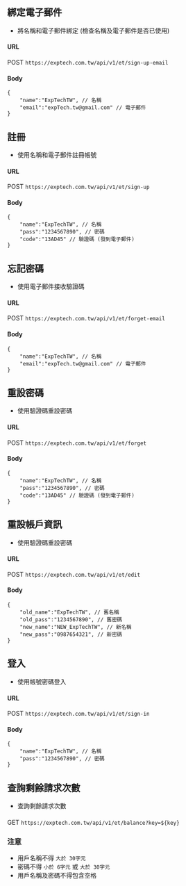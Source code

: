 ## 綁定電子郵件
- 將名稱和電子郵件綁定 (檢查名稱及電子郵件是否已使用)
#### URL
POST `https://exptech.com.tw/api/v1/et/sign-up-email`
#### Body
```json5
{
    "name":"ExpTechTW", // 名稱
    "email":"expTech.tw@gmail.com" // 電子郵件
}
```

## 註冊
- 使用名稱和電子郵件註冊帳號
#### URL
POST `https://exptech.com.tw/api/v1/et/sign-up`
#### Body
```json5
{
    "name":"ExpTechTW", // 名稱
    "pass":"1234567890", // 密碼
    "code":"13AD45" // 驗證碼 (發到電子郵件)
}
```

## 忘記密碼
- 使用電子郵件接收驗證碼
#### URL
POST `https://exptech.com.tw/api/v1/et/forget-email`
#### Body
```json5
{
    "name":"ExpTechTW", // 名稱
    "email":"expTech.tw@gmail.com" // 電子郵件
}
```

## 重設密碼
- 使用驗證碼重設密碼
#### URL
POST `https://exptech.com.tw/api/v1/et/forget`
#### Body
```json5
{
    "name":"ExpTechTW", // 名稱
    "pass":"1234567890", // 密碼
    "code":"13AD45" // 驗證碼 (發到電子郵件)
}
```

## 重設帳戶資訊
- 使用驗證碼重設密碼
#### URL
POST `https://exptech.com.tw/api/v1/et/edit`
#### Body
```json5
{
    "old_name":"ExpTechTW", // 舊名稱
    "old_pass":"1234567890", // 舊密碼
    "new_name":"NEW_ExpTechTW", // 新名稱
    "new_pass":"0987654321", // 新密碼
}
```

## 登入
- 使用帳號密碼登入
#### URL
POST `https://exptech.com.tw/api/v1/et/sign-in`
#### Body
```json5
{
    "name":"ExpTechTW", // 名稱
    "pass":"1234567890", // 密碼
}
```

## 查詢剩餘請求次數
- 查詢剩餘請求次數
####
GET `https://exptech.com.tw/api/v1/et/balance?key=${key}`

### 注意
- 用戶名稱不得 `大於 30字元`
- 密碼不得 `小於 6字元` 或 `大於 30字元`
- 用戶名稱及密碼不得包含空格
